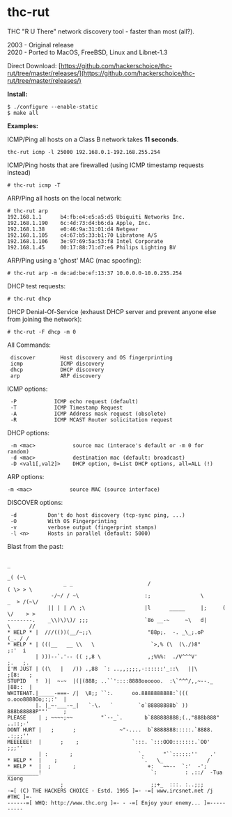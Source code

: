 # thc-rut
THC "R U There" network discovery tool - faster than most (all?).

2003 - Original release  
2020 - Ported to MacOS, FreeBSD, Linux and Libnet-1.3  

Direct Download: [https://github.com/hackerschoice/thc-rut/tree/master/releases/](https://github.com/hackerschoice/thc-rut/tree/master/releases/)

**Install:**
```
$ ./configure --enable-static
$ make all
```

**Examples:**

ICMP/Ping all hosts on a Class B network takes **11 seconds**. 
```
thc-rut icmp -l 25000 192.168.0.1-192.168.255.254
```

ICMP/Ping hosts that are firewalled (using ICMP timestamp requests instead)
```
# thc-rut icmp -T 
```

ARP/Ping all hosts on the local network:
```
# thc-rut arp
192.168.1.1      b4:fb:e4:e5:a5:d5 Ubiquiti Networks Inc.
192.168.1.190    6c:4d:73:d4:b6:da Apple, Inc.
192.168.1.38     e0:46:9a:31:01:d4 Netgear
192.168.1.105    c4:67:b5:33:b1:70 Libratone A/S
192.168.1.106    3e:97:69:5a:53:f8 Intel Corporate
192.168.1.45     00:17:88:71:d7:e6 Philips Lighting BV
```

ARP/Ping using a 'ghost' MAC (mac spoofing):
```
# thc-rut arp -m de:ad:be:ef:13:37 10.0.0.0-10.0.255.254
```

DHCP test requests:
```
# thc-rut dhcp
```

DHCP Denial-Of-Service (exhaust DHCP server and prevent anyone else from joining the network):
```
# thc-rut -F dhcp -m 0
```

All Commands:
```
 discover        Host discovery and OS fingerprinting
 icmp            ICMP discovery
 dhcp            DHCP discovery
 arp             ARP discovery
```

ICMP options:
```
 -P            ICMP echo request (default)
 -T            ICMP Timestamp Request
 -A            ICMP Address mask request (obsolete)
 -R            ICMP MCAST Router solicitation request
 ```

DHCP options:
```
 -m <mac>            source mac (interace's default or -m 0 for random)
 -d <mac>            destination mac (default: broadcast)
 -D <val1[,val2]>    DHCP option, 0=List DHCP options, all=ALL (!)
```

ARP options:
```
-m <mac>            source MAC (source interface)
```

DISCOVER options:
```
 -d          Don't do host discovery (tcp-sync ping, ...)
 -O          With OS Fingerprinting
 -v          verbose output (fingerprint stamps)
 -l <n>      Hosts in parallel (default: 5000)
 ```

Blast from the past:
```
                                                                           _
                                                                         _( (~\
                  _ _                        /                          ( \> > \
              -/~/ / ~\                     :;                \       _  > /(~\/
             || | | /\ ;\                   |l      _____     |;     ( \/    > >
--------.    _\\)\)\)/ ;;;                  `8o __-~     ~\   d|      \      //
* HELP * |  ///(())(__/~;;\                  "88p;.  -. _\_;.oP        (_._/ /
* HELP * | (((__   __ \\   \                  `>,% (\  (\./)8"         ;:'  i
         | )))--`.'-- (( ;,8 \               ,;%%%:  ./V^^^V'          ;.   ;.
I'M JUST | ((\   |   /)) .,88  `: ..,,;;;;,-::::::'_::\   ||\         ;[8:   ;
STUPID   !  )|  ~-~  |(|(888; ..``'::::8888oooooo.  :\`^^^/,,~--._    |88::  |
WHITEHAT.|_____-===- /|  \8;; ``:.      oo.8888888888:`((( o.ooo8888Oo;:;:'  |
         |. |_~-___-~_|   `-\.   `        `o`88888888b` )) 888b88888P""'     ;
PLEASE    | ; ~~~~;~~         "`--_`.       b`888888888;(.,"888b888"  ..::;-'
DONT HURT |   ;      ;              ~"-....  b`8888888:::::.`8888. .:;;;''
MEEEEEE!  |      ;    ;                 `:::. `:::OOO:::::::.`OO' ;;;''
          | :       ;                     `.      "``::::::''    .'
* HELP *  |    ;                           `.   \_              /
* HELP *  |  ;       ;                       +:   ~~--  `:'  -';
__________!                                   `:         : .::/  -Tua Xiong
                 ;                            ;;+_  :::. :..;;;
-=[ (C) THE HACKERS CHOICE - Estd. 1995 ]=- -=[ www.ircsnet.net /j #THC ]=-
------=[ WHQ: http://www.thc.org ]=- - -=[ Enjoy your enemy... ]=----------
```
